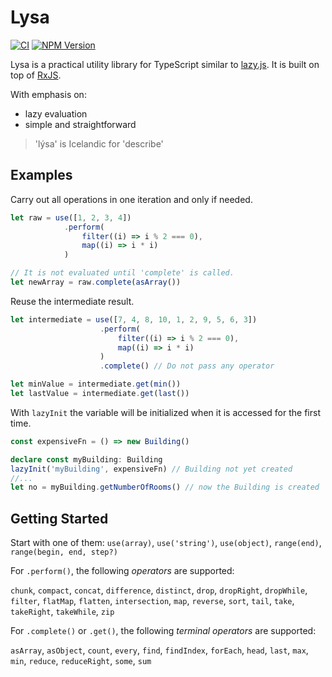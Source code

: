 # Lysa
[![CI](https://github.com/bigaru/lysa/actions/workflows/ci.yml/badge.svg)](https://github.com/bigaru/lysa/actions/workflows/ci.yml) [![NPM Version](https://img.shields.io/npm/v/%40bigaru%2Flysa)](https://www.npmjs.com/package/@bigaru/lysa)


Lysa is a practical utility library for TypeScript similar to [lazy.js](https://github.com/dtao/lazy.js). It is built on top of [RxJS](https://github.com/ReactiveX/rxjs).

With emphasis on:
* lazy evaluation
* simple and straightforward

> 'lýsa' is Icelandic for 'describe'


## Examples

Carry out all operations in one iteration and only if needed.
```ts
let raw = use([1, 2, 3, 4])
            .perform(
                filter((i) => i % 2 === 0),
                map((i) => i * i)
            )

// It is not evaluated until 'complete' is called.
let newArray = raw.complete(asArray())
```

Reuse the intermediate result.
```ts
let intermediate = use([7, 4, 8, 10, 1, 2, 9, 5, 6, 3])
                    .perform(
                        filter((i) => i % 2 === 0),
                        map((i) => i * i)
                    )
                    .complete() // Do not pass any operator

let minValue = intermediate.get(min())
let lastValue = intermediate.get(last())
```


With `lazyInit` the variable will be initialized when it is accessed for the first time.
```ts
const expensiveFn = () => new Building()

declare const myBuilding: Building
lazyInit('myBuilding', expensiveFn) // Building not yet created
//...
let no = myBuilding.getNumberOfRooms() // now the Building is created
```

## Getting Started
Start with one of them:
`use(array)`, `use('string')`, `use(object)`, `range(end)`, `range(begin, end, step?)`

For `.perform()`, the following *operators* are supported:

`chunk`, `compact`, `concat`, `difference`, `distinct`, `drop`, `dropRight`, `dropWhile`, `filter`, `flatMap`, `flatten`, `intersection`, `map`, `reverse`, `sort`, `tail`, `take`, `takeRight`, `takeWhile`, `zip`

For `.complete()` or `.get()`, the following *terminal operators* are supported:

`asArray`, `asObject`, `count`, `every`, `find`, `findIndex`, `forEach`, `head`, `last`, `max`, `min`, `reduce`, `reduceRight`, `some`, `sum`
